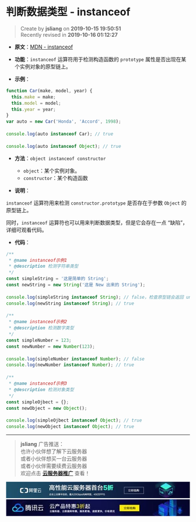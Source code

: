 判断数据类型 - instanceof
===

> Create by **jsliang** on **2019-10-15 19:50:51**  
> Recently revised in **2019-10-16 01:12:27**

* **原文**：[MDN - instanceof](https://developer.mozilla.org/zh-CN/docs/Web/JavaScript/Reference/Operators/instanceof)

* **功能**：`instanceof` 运算符用于检测构造函数的 `prototype` 属性是否出现在某个实例对象的原型链上。

* **示例**：

```js
function Car(make, model, year) {
  this.make = make;
  this.model = model;
  this.year = year;
}
var auto = new Car('Honda', 'Accord', 1998);

console.log(auto instanceof Car); // true

console.log(auto instanceof Object); // true
```

* **方法**：`object instanceof constructor`
  * `object`：某个实例对象。
  * `constructor`：某个构造函数

* **说明**：

`instanceof` 运算符用来检测 `constructor.prototype` 是否存在于参数 `Object` 的原型链上。

同时，`instanceof` 运算符也可以用来判断数据类型，但是它会存在一点 “缺陷”，详细可观看代码。

* **代码**：

```js
/**
 * @name instanceof示例1
 * @description 检测字符串类型
 */
const simpleString = '这是简单的 String';
const newString = new String('这是 New 出来的 String');

console.log(simpleString instanceof String); // false，检查原型链会返回 undefined
console.log(newString instanceof String); // true

/**
 * @name instanceof示例2
 * @description 检测数字类型
 */
const simpleNumber = 123;
const newNumber = new Number(123);

console.log(simpleNumber instanceof Number); // false
console.log(newNumber instanceof Number); // true

/**
 * @name instanceof示例3
 * @description 检测对象类型
 */
const simpleOjbect = {};
const newObject = new Object();

console.log(simpleOjbect instanceof Object); // true
console.log(newObject instanceof Object); // true
```

---

> **jsliang** 广告推送：  
> 也许小伙伴想了解下云服务器  
> 或者小伙伴想买一台云服务器  
> 或者小伙伴需要续费云服务器  
> 欢迎点击 **[云服务器推广](https://github.com/LiangJunrong/document-library/blob/master/other-library/Monologue/%E7%A8%B3%E9%A3%9F%E8%89%B0%E9%9A%BE.md)** 查看！

[![图](../../../../public-repertory/img/z-small-seek-ali-3.jpg)](https://promotion.aliyun.com/ntms/act/qwbk.html?userCode=w7hismrh)
[![图](../../../../public-repertory/img/z-small-seek-tencent-2.jpg)](https://cloud.tencent.com/redirect.php?redirect=1014&cps_key=49f647c99fce1a9f0b4e1eeb1be484c9&from=console)

